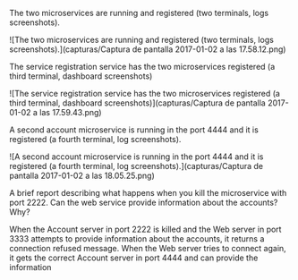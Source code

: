 The two microservices are running and registered (two terminals, logs screenshots).

![The two microservices are running and registered (two terminals, logs screenshots).](capturas/Captura de pantalla 2017-01-02 a las 17.58.12.png)

The service registration service has the two microservices registered (a third terminal, dashboard screenshots)

![The service registration service has the two microservices registered (a third terminal, dashboard screenshots)](capturas/Captura de pantalla 2017-01-02 a las 17.59.43.png)

A second account microservice is running in the port 4444 and it is registered (a fourth terminal, log screenshots).

![A second account microservice is running in the port 4444 and it is registered (a fourth terminal, log screenshots).](capturas/Captura de pantalla 2017-01-02 a las 18.05.25.png)

A brief report describing what happens when you kill the microservice with port
2222. Can the web service provide information about the accounts? Why?

When the Account server in port 2222 is killed and the Web server in port 3333
attempts to provide information about the accounts, it returns a connection
refused message. When the Web server tries to connect again, it gets the
correct Account server in port 4444 and can provide the information
